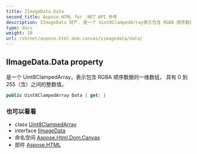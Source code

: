 ```yaml
---
title: IImageData.Data
second_title: Aspose.HTML for .NET API 参考
description: IImageData 财产. 是一个 Uint8ClampedArray表示包含 RGBA 顺序数据的一维数组 具有 0 到 255含之间的整数值
type: docs
weight: 10
url: /zh/net/aspose.html.dom.canvas/iimagedata/data/
---
```

## IImageData.Data property

是一个 Uint8ClampedArray，表示包含 RGBA 顺序数据的一维数组， 具有 0 到 255（含）之间的整数值。

```csharp
public Uint8ClampedArray Data { get; }
```

### 也可以看看

* class [Uint8ClampedArray](../../../aspose.html/uint8clampedarray/)
* interface [IImageData](../)
* 命名空间 [Aspose.Html.Dom.Canvas](../../iimagedata/)
* 部件 [Aspose.HTML](../../../)


